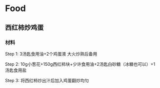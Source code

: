 # Food

## 西红柿炒鸡蛋

### 材料

Step 1: 3汤匙食用油+2个鸡蛋液 大火炒熟后备用

Step 2: 10g小葱花+150g西红柿块+少许食用油+2汤匙白砂糖（冰糖也可以）+1汤匙食用盐

Step 3: 将西红柿炒出汁后加入鸡蛋翻炒均匀
